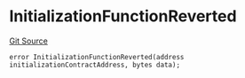 # InitializationFunctionReverted
[Git Source](https://github.com/thrackle-io/rules-engine/blob/eddb7b007d5e1a45b26b48a2e20785ba6487ee41/src/client/token/handler/diamond/HandlerDiamondLib.sol)


```solidity
error InitializationFunctionReverted(address initializationContractAddress, bytes data);
```

